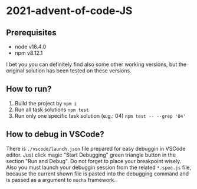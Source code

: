 # 2021-advent-of-code-JS

## Prerequisites
* node v18.4.0
* npm v8.12.1

I bet you you can definitely find also some other working versions,
but the original solution has been tested on these versions.

## How to run?
1. Build the project by `npm i`
2. Run all task solutions `npm test`
3. Run only one specific task solution (e.g.: 04) `npm test -- --grep '04'`

## How to debug in VSCode?
There is `./vscode/launch.json` file prepared for easy debuggin in VSCode editor.
Just click magic "Start Debugging" green triangle button in the section "Run and Debug".
Do not forget to place your breakpoint wisely.
Also you must launch your debuggin session from the related `*.spec.js` file,
because the current shown file is pasted into the debugging command and is passed as a argument to `mocha` framework.
